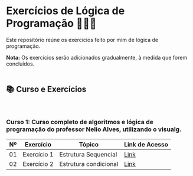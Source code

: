 # Exercícios de Lógica de Programação 🧠🤯😬

Este repositório reúne os exercícios feito por mim de lógica de programação. 

**Nota:** Os exercícios serão adicionados gradualmente, à medida que forem concluídos.
<br>
<br>

## 📚 Curso e Exercícios
<br>

### Curso 1: **Curso completo de algoritmos e lógica de programação do professor Nelio Alves, utilizando o visualg.**

| Nº | Exercício  | Tópico | Link de Acesso |
|--- | ---------- | ------ | -------------- |
| 01 | Exercício 1 | Estrutura Sequencial | [Link](https://github.com/sant1ana/logica-programacao-exercicios/tree/main/Curso-01/Estrutura%20Sequencial) |
| 02 | Exercício 2 | Estrutura condicional | [Link](https://github.com/sant1ana/logica-programacao-exercicios/tree/main/Curso-01/Estrutura%20condicional) |
